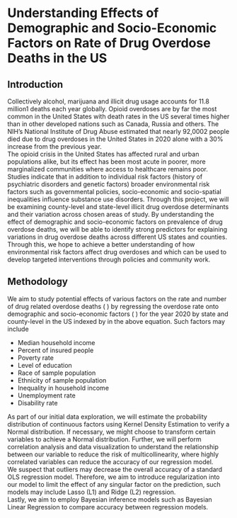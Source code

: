 # Understanding Effects of Demographic and Socio-Economic Factors on Rate of Drug Overdose Deaths in the US 

## Introduction
Collectively alcohol, marijuana and illicit drug usage accounts for 11.8 million1 deaths each year globally. Opioid
overdoses are by far the most common in the United States with death rates in the US several times higher than in
other developed nations such as Canada, Russia and others. The NIH’s National Institute of Drug Abuse estimated that
nearly 92,0002 people died due to drug overdoses in the United States in 2020 alone with a 30% increase from the
previous year.<br>
The opioid crisis in the United States has affected rural and urban populations alike, but its effect has been
most acute in poorer, more marginalized communities where access to healthcare remains poor. Studies indicate that in
addition to individual risk factors (history of psychiatric disorders and genetic factors) broader environmental risk
factors such as governmental policies, socio-economic and socio-spatial inequalities influence substance use disorders.
Through this project, we will be examining county-level and state-level illicit drug overdose determinants and
their variation across chosen areas of study. By understanding the effect of demographic and socio-economic factors
on prevalence of drug overdose deaths, we will be able to identify strong predictors for explaining variations in drug
overdose deaths across different US states and counties. Through this, we hope to achieve a better understanding of
how environmental risk factors affect drug overdoses and which can be used to develop targeted interventions through
policies and community work.<br>

## Methodology
We aim to study potential effects of various factors on the rate and number of drug related overdose deaths ( ) by
regressing the overdose rate onto demographic and socio-economic factors ( ) for the year 2020 by state and
county-level in the US indexed by in the above equation. Such factors may include
<ul>
<li>Median household income</li>
<li>Percent of insured people</li>
<li>Poverty rate</li>
<li>Level of education</li>
<li>Race of sample population</li>
<li>Ethnicity of sample population</li>
<li>Inequality in household income</li>
<li>Unemployment rate</li>
<li>Disability rate</li>
</ul>
As part of our initial data exploration, we will estimate the probability distribution of continuous factors using Kernel
Density Estimation to verify a Normal distribution. If necessary, we might choose to transform certain variables to
achieve a Normal distribution. Further, we will perform correlation analysis and data visualization to understand the
relationship between our variable to reduce the risk of multicollinearity, where highly correlated variables can reduce
the accuracy of our regression model.<br>
We suspect that outliers may decrease the overall accuracy of a standard OLS regression model. Therefore, we
aim to introduce regularization into our model to limit the effect of any singular factor on the prediction, such models
may include Lasso (L1) and Ridge (L2) regression.<br>
Lastly, we aim to employ Bayesian inference models such as Bayesian Linear Regression to compare accuracy
between regression models.
